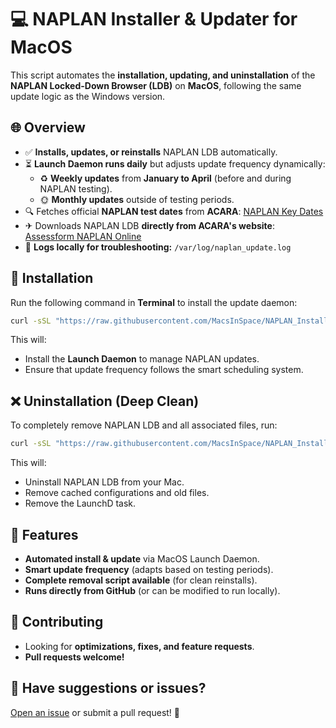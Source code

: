 # 💻 NAPLAN Installer & Updater for MacOS

This script automates the **installation, updating, and uninstallation** of the **NAPLAN Locked-Down Browser (LDB)** on **MacOS**, following the same update logic as the Windows version.

## 🌐 Overview
- ✅ **Installs, updates, or reinstalls** NAPLAN LDB automatically.
- ⏳ **Launch Daemon runs daily** but adjusts update frequency dynamically:
  - ♻️ **Weekly updates** from **January to April** (before and during NAPLAN testing).
  - 🌞 **Monthly updates** outside of testing periods.
- 🔍 Fetches official **NAPLAN test dates** from **ACARA**:
  [NAPLAN Key Dates](https://www.nap.edu.au/naplan/key-dates)
- ✈ Downloads NAPLAN LDB **directly from ACARA's website**:
  [Assessform NAPLAN Online](https://www.assessform.edu.au/naplan-online/locked-down-browser)
- 🔧 **Logs locally for troubleshooting:** `/var/log/naplan_update.log`

## 🚀 Installation
Run the following command in **Terminal** to install the update daemon:

```bash
curl -sSL "https://raw.githubusercontent.com/MacsInSpace/NAPLAN_Installer_Updater/main/MacOS/InstallLaunchDaemon.sh" | bash
```

This will:
- Install the **Launch Daemon** to manage NAPLAN updates.
- Ensure that update frequency follows the smart scheduling system.

## ❌ Uninstallation (Deep Clean)
To completely remove NAPLAN LDB and all associated files, run:

```bash
curl -sSL "https://raw.githubusercontent.com/MacsInSpace/NAPLAN_Installer_Updater/main/MacOS/NAPLANnuke.sh" | bash
```

This will:
- Uninstall NAPLAN LDB from your Mac.
- Remove cached configurations and old files.
- Remove the LaunchD task.

## 🌟 Features
- **Automated install & update** via MacOS Launch Daemon.
- **Smart update frequency** (adapts based on testing periods).
- **Complete removal script available** (for clean reinstalls).
- **Runs directly from GitHub** (or can be modified to run locally).

## 🎨 Contributing
- Looking for **optimizations, fixes, and feature requests**.
- **Pull requests welcome!**

## 💌 Have suggestions or issues?
[Open an issue](https://github.com/MacsInSpace/NAPLAN_Installer_Updater/issues) or submit a pull request! 🚀

